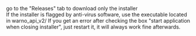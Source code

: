 go to the "Releases" tab to download only the installer  
If the installer is flagged by anti-virus software, use the executable located in warno_api_v2/
If you get an error after checking the box "start application when closing installer", just restart it, it will always work fine afterwards.